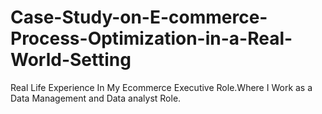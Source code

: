 # Case-Study-on-E-commerce-Process-Optimization-in-a-Real-World-Setting
Real Life Experience In My Ecommerce Executive Role.Where I Work as a Data Management and Data analyst Role.
